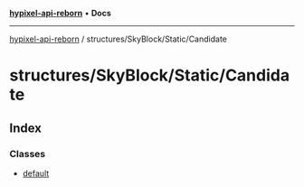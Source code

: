 [**hypixel-api-reborn**](../../../../README.md) • **Docs**

***

[hypixel-api-reborn](../../../../modules.md) / structures/SkyBlock/Static/Candidate

# structures/SkyBlock/Static/Candidate

## Index

### Classes

- [default](classes/default.md)
